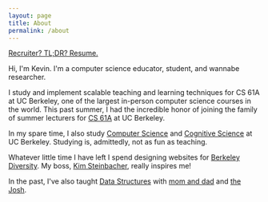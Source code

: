 ```yaml
---
layout: page
title: About
permalink: /about
---
```


[Recruiter? TL;DR? Resume.](/resume)

Hi, I'm Kevin. I'm a computer science educator, student, and wannabe
researcher.

I study and implement scalable teaching and learning techniques for CS 61A at
UC Berkeley, one of the largest in-person computer science courses in the
world. This past summer, I had the incredible honor of joining the family of
summer lecturers for [CS 61A](http://inst.eecs.berkeley.edu/~cs61a/su17/) at UC
Berkeley.

In my spare time, I also study [Computer
Science](https://eecs.berkeley.edu/academics/undergraduate/cs-ba) and
[Cognitive Science](http://cogsci.berkeley.edu/) at UC Berkeley. Studying is,
admittedly, not as fun as teaching.

Whatever little time I have left I spend designing websites for [Berkeley
Diversity](http://diversity.berkeley.edu). My boss, [Kim
Steinbacher](http://www.berkeley.edu/news/berkeleyan/2005/08/03_steinbacher.shtml),
really inspires me!

In the past, I've also taught [Data Structures](http://datastructur.es/sp17/)
with [mom and dad](http://www.cs61bl.org/su16/staff.html) and [the
Josh](https://www2.eecs.berkeley.edu/Faculty/Homepages/joshhug.html).
